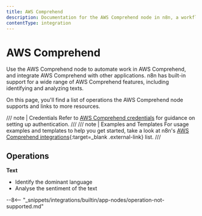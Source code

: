 ```yaml
---
title: AWS Comprehend
description: Documentation for the AWS Comprehend node in n8n, a workflow automation platform. Includes details of operations and configuration, and links to examples and credentials information.
contentType: integration
---
```


# AWS Comprehend

Use the AWS Comprehend node to automate work in AWS Comprehend, and integrate AWS Comprehend with other applications. n8n has built-in support for a wide range of AWS Comprehend features, including identifying and analyzing texts.

On this page, you'll find a list of operations the AWS Comprehend node supports and links to more resources.

/// note | Credentials
Refer to [AWS Comprehend credentials](/integrations/builtin/credentials/aws/) for guidance on setting up authentication. 
///
/// note | Examples and Templates
For usage examples and templates to help you get started, take a look at n8n's [AWS Comprehend integrations](https://n8n.io/integrations/aws-comprehend/){:target=_blank .external-link} list.
///

## Operations

**Text**

- Identify the dominant language
- Analyse the sentiment of the text


--8<-- "_snippets/integrations/builtin/app-nodes/operation-not-supported.md"

